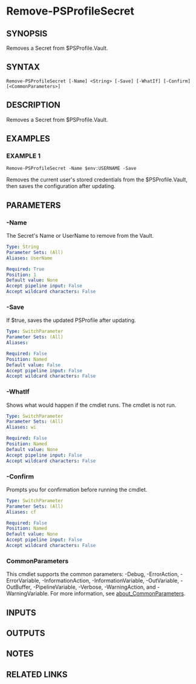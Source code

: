 # Remove-PSProfileSecret

## SYNOPSIS
Removes a Secret from $PSProfile.Vault.

## SYNTAX

```
Remove-PSProfileSecret [-Name] <String> [-Save] [-WhatIf] [-Confirm] [<CommonParameters>]
```

## DESCRIPTION
Removes a Secret from $PSProfile.Vault.

## EXAMPLES

### EXAMPLE 1
```
Remove-PSProfileSecret -Name $env:USERNAME -Save
```

Removes the current user's stored credentials from the $PSProfile.Vault, then saves the configuration after updating.

## PARAMETERS

### -Name
The Secret's Name or UserName to remove from the Vault.

```yaml
Type: String
Parameter Sets: (All)
Aliases: UserName

Required: True
Position: 1
Default value: None
Accept pipeline input: False
Accept wildcard characters: False
```

### -Save
If $true, saves the updated PSProfile after updating.

```yaml
Type: SwitchParameter
Parameter Sets: (All)
Aliases:

Required: False
Position: Named
Default value: False
Accept pipeline input: False
Accept wildcard characters: False
```

### -WhatIf
Shows what would happen if the cmdlet runs.
The cmdlet is not run.

```yaml
Type: SwitchParameter
Parameter Sets: (All)
Aliases: wi

Required: False
Position: Named
Default value: None
Accept pipeline input: False
Accept wildcard characters: False
```

### -Confirm
Prompts you for confirmation before running the cmdlet.

```yaml
Type: SwitchParameter
Parameter Sets: (All)
Aliases: cf

Required: False
Position: Named
Default value: None
Accept pipeline input: False
Accept wildcard characters: False
```

### CommonParameters
This cmdlet supports the common parameters: -Debug, -ErrorAction, -ErrorVariable, -InformationAction, -InformationVariable, -OutVariable, -OutBuffer, -PipelineVariable, -Verbose, -WarningAction, and -WarningVariable. For more information, see [about_CommonParameters](http://go.microsoft.com/fwlink/?LinkID=113216).

## INPUTS

## OUTPUTS

## NOTES

## RELATED LINKS
